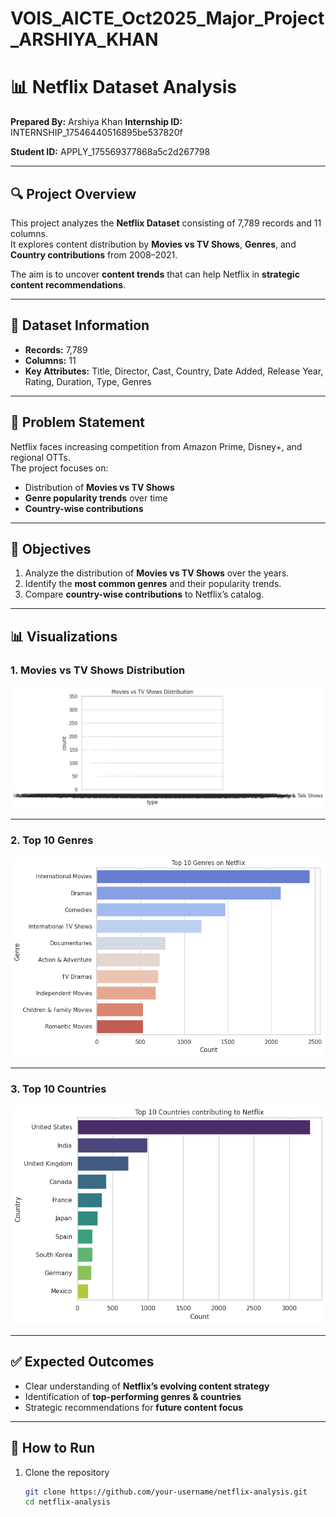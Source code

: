 # VOIS_AICTE_Oct2025_Major_Project_ARSHIYA_KHAN

# 📊 Netflix Dataset Analysis

**Prepared By:** Arshiya Khan
**Internship ID:** INTERNSHIP_17546440516895be537820f

**Student ID:** APPLY_175569377868a5c2d267798


---

## 🔍 Project Overview
This project analyzes the **Netflix Dataset** consisting of 7,789 records and 11 columns.  
It explores content distribution by **Movies vs TV Shows**, **Genres**, and **Country contributions** from 2008–2021.  

The aim is to uncover **content trends** that can help Netflix in **strategic content recommendations**.  

---

## 📂 Dataset Information
- **Records:** 7,789  
- **Columns:** 11  
- **Key Attributes:** Title, Director, Cast, Country, Date Added, Release Year, Rating, Duration, Type, Genres  

---

## 🎯 Problem Statement
Netflix faces increasing competition from Amazon Prime, Disney+, and regional OTTs.  
The project focuses on:  
- Distribution of **Movies vs TV Shows**  
- **Genre popularity trends** over time  
- **Country-wise contributions**  

---

## 📌 Objectives
1. Analyze the distribution of **Movies vs TV Shows** over the years.  
2. Identify the **most common genres** and their popularity trends.  
3. Compare **country-wise contributions** to Netflix’s catalog.  

---

## 📊 Visualizations

### 1. Movies vs TV Shows Distribution
![Movies vs TV Shows](https://github.com/arshiyakhan1613/VOIS_AICTE_Oct2025_Major_Project_ARSHIYA_KHAN/blob/main/Movies%20vs%20TV%20Shows%20Distribution.png)

---

### 2. Top 10 Genres
![Top Genres](https://github.com/arshiyakhan1613/VOIS_AICTE_Oct2025_Major_Project_ARSHIYA_KHAN/blob/main/Top%2010%20Genres.png)

---

### 3. Top 10 Countries
![Top Countries](https://github.com/arshiyakhan1613/VOIS_AICTE_Oct2025_Major_Project_ARSHIYA_KHAN/blob/main/Top%2010%20Countries.png)

---

## ✅ Expected Outcomes
- Clear understanding of **Netflix’s evolving content strategy**  
- Identification of **top-performing genres & countries**  
- Strategic recommendations for **future content focus**  

---

## 📎 How to Run
1. Clone the repository  
   ```bash
   git clone https://github.com/your-username/netflix-analysis.git
   cd netflix-analysis
